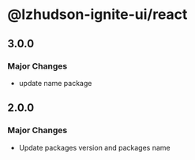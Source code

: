 # @lzhudson-ignite-ui/react

## 3.0.0

### Major Changes

- update name package

## 2.0.0

### Major Changes

- Update packages version and packages name
